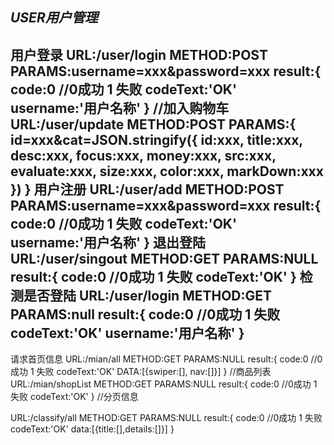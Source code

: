 ***USER用户管理***
----
用户登录
URL:/user/login
METHOD:POST
PARAMS:username=xxx&password=xxx
result:{
    code:0 //0成功 1 失败
    codeText:'OK'
    username:'用户名称'
}
//加入购物车
URL:/user/update
METHOD:POST
PARAMS:{
    id=xxx&cat=JSON.stringify({
                    id:xxx,
                    title:xxx,
                    desc:xxx,
                    focus:xxx,
                    money:xxx,
                    src:xxx,
                    evaluate:xxx,
                    size:xxx,
                    color:xxx,
                    markDown:xxx
})
}
用户注册
URL:/user/add
METHOD:POST
PARAMS:username=xxx&password=xxx
result:{
    code:0 //0成功 1 失败
    codeText:'OK'
    username:'用户名称'
}
退出登陆
URL:/user/singout
METHOD:GET
PARAMS:NULL
result:{
    code:0 //0成功 1 失败
    codeText:'OK'
}
检测是否登陆
URL:/user/login
METHOD:GET
PARAMS:null
result:{
    code:0 //0成功 1 失败
    codeText:'OK'
    username:'用户名称'
}
-------
请求首页信息
URL:/mian/all
METHOD:GET
PARAMS:NULL
result:{
    code:0 //0成功 1 失败
    codeText:'OK'
    DATA:[{swiper:[], nav:[]}]
}
//商品列表
URL:/mian/shopList
METHOD:GET
PARAMS:NULL
result:{
    code:0 //0成功 1 失败
    codeText:'OK'
}
//分页信息

URL:/classify/all
METHOD:GET
PARAMS:NULL
result:{
    code:0 //0成功 1 失败
    codeText:'OK'
    data:[{title:[],details:[]}]
}